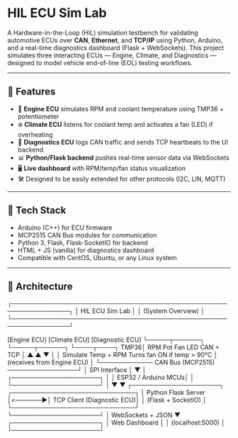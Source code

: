 # HIL ECU Sim Lab

A Hardware-in-the-Loop (HIL) simulation testbench for validating automotive ECUs over **CAN**, **Ethernet**, and **TCP/IP** using Python, Arduino, and a real-time diagnostics dashboard (Flask + WebSockets). This project simulates three interacting ECUs — Engine, Climate, and Diagnostics — designed to model vehicle end-of-line (EOL) testing workflows.

---

## 🚦 Features

- 🧠 **Engine ECU** simulates RPM and coolant temperature using TMP36 + potentiometer
- ❄️ **Climate ECU** listens for coolant temp and activates a fan (LED) if overheating
- 🧪 **Diagnostics ECU** logs CAN traffic and sends TCP heartbeats to the UI backend
- 📊 **Python/Flask backend** pushes real-time sensor data via WebSockets
- 🖥️ **Live dashboard** with RPM/temp/fan status visualization
- 🛠️ Designed to be easily extended for other protocols (I2C, LIN, MQTT)

---

## 🧰 Tech Stack

- Arduino (C++) for ECU firmware
- MCP2515 CAN Bus modules for communication
- Python 3, Flask, Flask-SocketIO for backend
- HTML + JS (vanilla) for diagnostics dashboard
- Compatible with CentOS, Ubuntu, or any Linux system

---

## 📡 Architecture

┌───────────────────────────────────────────────────────────────┐
│                       HIL ECU Sim Lab                         │
│                      (System Overview)                        │
└───────────────────────────────────────────────────────────────┘

[Engine ECU]                [Climate ECU]                [Diagnostic ECU]
   └─────┬──────┐              └─────┬──────┐               └────┬────┐
   TMP36│    RPM Pot                Fan LED                     CAN + TCP
        │                            ▲                             ▲
        ▼                            │                             │
    Simulate Temp + RPM       Turns fan ON if temp > 90°C         │
                                (receives from Engine ECU)        │
        └──────────── CAN Bus (MCP2515) ────────────────┘         │
                             SPI Interface                        │
                                  ▼                               │
                       ┌────────────────────┐                     │
                       │  ESP32 / Arduino MCUs│                    │
                       └────────────────────┘                     │
                                  ▼                               ▼
                       ┌────────────────────┐         ┌────────────────────────────┐
                       │  Python Flask Server │<──────►│  TCP Client (Diagnostic ECU)│
                       │  (Flask + SocketIO) │         └────────────────────────────┘
                       └────────────────────┘
                                  │
                          WebSockets + JSON
                                  ▼
                        ┌────────────────────┐
                        │   Web Dashboard    │
                        │  (localhost:5000)  │
                        └────────────────────┘

